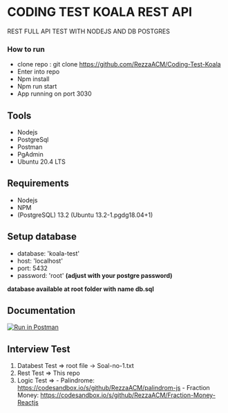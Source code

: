 # CODING TEST KOALA REST API

REST FULL API TEST WITH NODEJS AND DB POSTGRES

### How to run
 - clone repo : git clone https://github.com/RezzaACM/Coding-Test-Koala
 - Enter into repo
 - Npm install
 - Npm run start
 - App running on port 3030


## Tools

 - Nodejs
 - PostgreSql
 - Postman
 - PgAdmin
 - Ubuntu 20.4 LTS

## Requirements
- Nodejs
- NPM
- (PostgreSQL) 13.2 (Ubuntu 13.2-1.pgdg18.04+1)

## Setup database

-	database: 'koala-test'
-	host: 'localhost'
-	port: 5432
-	password: 'root'  **(adjust with your postgre password)**

**database available at root folder with name db.sql**

## Documentation

[![Run in Postman](https://run.pstmn.io/button.svg)](https://app.getpostman.com/run-collection/98afe9a8294b2eb936a5)

## Interview Test

 1. Databest Test => root file -> Soal-no-1.txt
 2. Rest Test => This repo
 3. Logic Test =>
		 -	Palindrome: https://codesandbox.io/s/github/RezzaACM/palindrom-js
		 -	Fraction Money: https://codesandbox.io/s/github/RezzaACM/Fraction-Money-Reactjs
